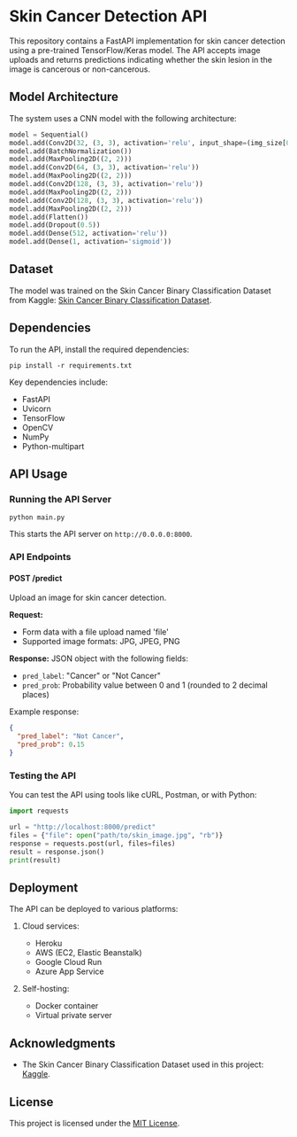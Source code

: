 # Skin Cancer Detection API

This repository contains a FastAPI implementation for skin cancer detection using a pre-trained TensorFlow/Keras model. The API accepts image uploads and returns predictions indicating whether the skin lesion in the image is cancerous or non-cancerous.

## Model Architecture

The system uses a CNN model with the following architecture:

```python
model = Sequential()
model.add(Conv2D(32, (3, 3), activation='relu', input_shape=(img_size[0], img_size[1], 3)))
model.add(BatchNormalization())
model.add(MaxPooling2D((2, 2)))
model.add(Conv2D(64, (3, 3), activation='relu'))
model.add(MaxPooling2D((2, 2)))
model.add(Conv2D(128, (3, 3), activation='relu'))
model.add(MaxPooling2D((2, 2)))
model.add(Conv2D(128, (3, 3), activation='relu'))
model.add(MaxPooling2D((2, 2)))
model.add(Flatten())
model.add(Dropout(0.5))
model.add(Dense(512, activation='relu'))
model.add(Dense(1, activation='sigmoid'))
```

## Dataset

The model was trained on the Skin Cancer Binary Classification Dataset from Kaggle: [Skin Cancer Binary Classification Dataset](https://www.kaggle.com/datasets/kylegraupe/skin-cancer-binary-classification-dataset).

## Dependencies

To run the API, install the required dependencies:

```shell
pip install -r requirements.txt
```

Key dependencies include:
- FastAPI
- Uvicorn
- TensorFlow
- OpenCV
- NumPy
- Python-multipart

## API Usage

### Running the API Server

```shell
python main.py
```

This starts the API server on `http://0.0.0.0:8000`.

### API Endpoints

#### POST /predict

Upload an image for skin cancer detection.

**Request:**
- Form data with a file upload named 'file'
- Supported image formats: JPG, JPEG, PNG

**Response:**
JSON object with the following fields:
- `pred_label`: "Cancer" or "Not Cancer"
- `pred_prob`: Probability value between 0 and 1 (rounded to 2 decimal places)

Example response:
```json
{
  "pred_label": "Not Cancer",
  "pred_prob": 0.15
}
```

### Testing the API

You can test the API using tools like cURL, Postman, or with Python:

```python
import requests

url = "http://localhost:8000/predict"
files = {"file": open("path/to/skin_image.jpg", "rb")}
response = requests.post(url, files=files)
result = response.json()
print(result)
```

## Deployment

The API can be deployed to various platforms:

1. Cloud services:
   - Heroku
   - AWS (EC2, Elastic Beanstalk)
   - Google Cloud Run
   - Azure App Service

2. Self-hosting:
   - Docker container
   - Virtual private server

## Acknowledgments

- The Skin Cancer Binary Classification Dataset used in this project: [Kaggle](https://www.kaggle.com/datasets/kylegraupe/skin-cancer-binary-classification-dataset).

## License

This project is licensed under the [MIT License](LICENSE).
